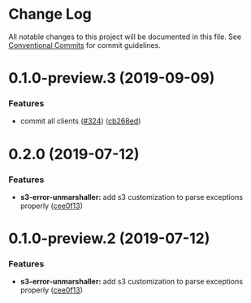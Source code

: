 # Change Log

All notable changes to this project will be documented in this file.
See [Conventional Commits](https://conventionalcommits.org) for commit guidelines.

# 0.1.0-preview.3 (2019-09-09)


### Features

* commit all clients ([#324](https://github.com/aws/aws-sdk-js-v3/issues/324)) ([cb268ed](https://github.com/aws/aws-sdk-js-v3/commit/cb268ed))



# 0.2.0 (2019-07-12)


### Features

* **s3-error-unmarshaller:** add s3 customization to parse exceptions properly ([cee0f13](https://github.com/aws/aws-sdk-js-v3/commit/cee0f13))





# 0.1.0-preview.2 (2019-07-12)


### Features

* **s3-error-unmarshaller:** add s3 customization to parse exceptions properly ([cee0f13](https://github.com/aws/aws-sdk-js-v3/commit/cee0f13))
